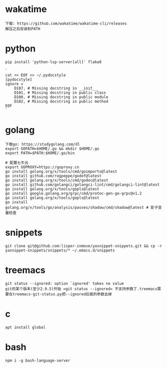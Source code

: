 # wakatime

    下载: https://github.com/wakatime/wakatime-cli/releases
    解压之后安装到PATH

# python

    pip install 'python-lsp-server[all]' flake8

    `
    cat << EOF >> ~/.pydocstyle
    [pydocstyle]
    ignore =
        D107, # Missing docstring in __init__
        D101, # Missing docstring in public class
        D100, # Missing docstring in public module
        D102, # Missing docstring in public method
    EOF
    `

# golang

    下载go: https://studygolang.com/dl
    export GOPATH=$HOME/.go && mkdir $HOME/.go
    export PATH=$PATH:$HOME/.go/bin

    # 配置七牛云
    export GOPROXY=https://goproxy.cn
    go install golang.org/x/tools/cmd/goimports@latest
    go install github.com/rogpeppe/godef@latest
    go install golang.org/x/tools/cmd/godoc@latest
    go install github.com/golangci/golangci-lint/cmd/golangci-lint@latest
    go install golang.org/x/tools/gopls@latest
    go install google.golang.org/grpc/cmd/protoc-gen-go-grpc@v1.2
    go install golang.org/x/tools/gopls@latest
    go install golang.org/x/tools/go/analysis/passes/shadow/cmd/shadow@latest # 影子变量检查

# snippets

    git clone git@github.com:lisper-inmove/yasnippet-snippets.git && cp -r yasnippet-snippets/snippets/* ~/.emacs.d/snippets

# treemacs

    git status --ignored: option `ignored' takes no value
    git的某个版本(至少2.9.5)开始 =git status --ignored= 不支持参数了.treemacs需要在treemacs-git-status.py把--ignored后面的参数去掉

# c

    apt install global

# bash

    npm i -g bash-language-server

